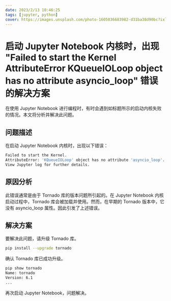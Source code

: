 ```yaml
---
date: 2023/2/13 10:46:25
tags: [jupyter, python]
cover: https://images.unsplash.com/photo-1605036683982-d31ba38d90bc?ixlib=rb-4.0.3&ixid=MnwxMjA3fDB8MHxwaG90by1wYWdlfHx8fGVufDB8fHx8&auto=format&fit=crop&w=2050&q=80
---
```


# 启动 Jupyter Notebook 内核时，出现 "Failed to start the Kernel AttributeError KQueueIOLoop object has no attribute asyncio_loop" 错误的解决方案

在使用 Jupyter Notebook 进行编程时，有时会遇到如标题所示的启动内核失败的情况。本文将分析并解决此问题。

## 问题描述

在启动 Jupyter Notebook 内核时，出现以下错误：

```bash
Failed to start the Kernel. 
AttributeError: 'KQueueIOLoop' object has no attribute 'asyncio_loop'. 
View Jupyter log for further details.
```

## 原因分析

此错误通常是由于 Tornado 库的版本问题所引起的。在 Jupyter Notebook 内核启动过程中，Tornado 库会被加载并使用。然而，在早期的 Tornado 版本中，它没有 asyncio_loop 属性。因此引发了上述错误。

## 解决方案

要解决此问题，请升级 Tornado 库。

```bash
pip install --upgrade tornado
```

确认 Tornado 库已成功升级。

```bash
pip show tornado
Name: tornado
Version: 6.1
...
```

再次启动 Jupyter Notebook，问题解决。


